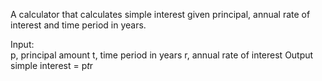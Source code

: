 A calculator that calculates simple interest given principal, annual rate of interest and time period in years.<br>

Input: <br>
   p, principal amount
   t, time period in years
   r, annual rate of interest
Output
   simple interest = p*t*r
